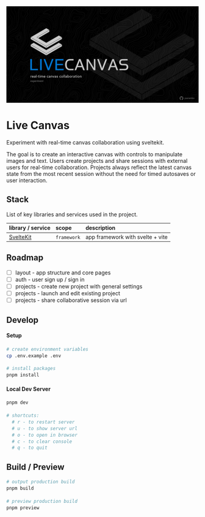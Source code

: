 <picture>
  <img alt="Live Canvas: Real-Time Canvas Collaboration" src="./static/gh-live-canvas.png">
</picture>

# Live Canvas

Experiment with real-time canvas collaboration using sveltekit.

The goal is to create an interactive canvas with controls to manipulate images and text. Users create projects and share sessions with external users for real-time collaboration. Projects always reflect the latest canvas state from the most recent session without the need for timed autosaves or user interaction.

## Stack

List of key libraries and services used in the project.

| library / service                            | scope       | description                      |
| :------------------------------------------- | :---------- | :------------------------------- |
| [SvelteKit](https://github.com/sveltejs/kit) | `framework` | app framework with svelte + vite |

## Roadmap

- [ ] layout - app structure and core pages
- [ ] auth - user sign up / sign in
- [ ] projects - create new project with general settings
- [ ] projects - launch and edit existing project
- [ ] projects - share collaborative session via url

## Develop

#### Setup

```bash
# create environment variables
cp .env.example .env

# install packages
pnpm install
```

#### Local Dev Server

```bash
pnpm dev

# shortcuts:
  # r - to restart server
  # u - to show server url
  # o - to open in browser
  # c - to clear console
  # q - to quit
```

## Build / Preview

```bash
# output production build
pnpm build

# preview production build
pnpm preview
```
